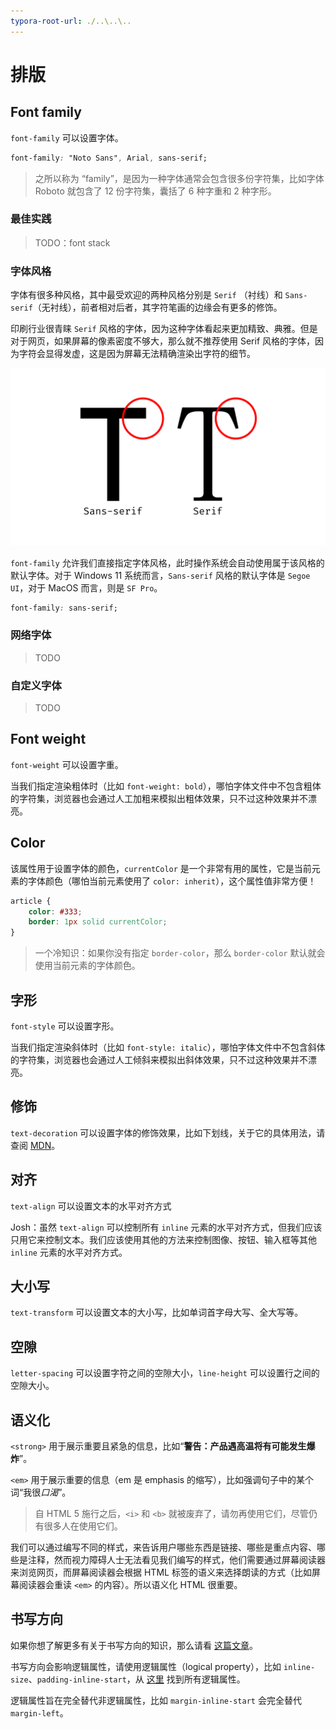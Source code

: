 ```yaml
---
typora-root-url: ./..\..\..
---
```


# 排版

## Font family

`font-family` 可以设置字体。

```css
font-family: "Noto Sans", Arial, sans-serif;
```

> 之所以称为 “family”，是因为一种字体通常会包含很多份字符集，比如字体 Roboto 就包含了 12 份字符集，囊括了 6 种字重和 2 种字形。

### 最佳实践

> TODO：font stack

### 字体风格

字体有很多种风格，其中最受欢迎的两种风格分别是 `Serif` （衬线）和 `Sans-serif`（无衬线），前者相对后者，其字符笔画的边缘会有更多的修饰。

印刷行业很青睐 `Serif` 风格的字体，因为这种字体看起来更加精致、典雅。但是对于网页，如果屏幕的像素密度不够大，那么就不推荐使用 Serif 风格的字体，因为字符会显得发虚，这是因为屏幕无法精确渲染出字符的细节。

![字体风格](/static/image/markdown/css/typography/font-style.png)

`font-family` 允许我们直接指定字体风格，此时操作系统会自动使用属于该风格的默认字体。对于 Windows 11 系统而言，`Sans-serif` 风格的默认字体是 `Segoe UI`，对于 MacOS 而言，则是 `SF Pro`。

```css
font-family: sans-serif;
```

### 网络字体

> TODO

### 自定义字体

> TODO

## Font weight

`font-weight` 可以设置字重。

当我们指定渲染粗体时（比如 `font-weight: bold`），哪怕字体文件中不包含粗体的字符集，浏览器也会通过人工加粗来模拟出粗体效果，只不过这种效果并不漂亮。

## Color

该属性用于设置字体的颜色，`currentColor` 是一个非常有用的属性，它是当前元素的字体颜色（哪怕当前元素使用了 `color: inherit`），这个属性值非常方便！

```css
article {
    color: #333;
    border: 1px solid currentColor;
}
```

> 一个冷知识：如果你没有指定 `border-color`，那么 `border-color` 默认就会使用当前元素的字体颜色。

## 字形

`font-style` 可以设置字形。

当我们指定渲染斜体时（比如 `font-style: italic`），哪怕字体文件中不包含斜体的字符集，浏览器也会通过人工倾斜来模拟出斜体效果，只不过这种效果并不漂亮。

## 修饰

`text-decoration` 可以设置字体的修饰效果，比如下划线，关于它的具体用法，请查阅 [MDN](https://developer.mozilla.org/zh-CN/docs/Web/CSS/text-decoration)。

## 对齐

`text-align` 可以设置文本的水平对齐方式

Josh：虽然 `text-align` 可以控制所有 `inline` 元素的水平对齐方式，但我们应该只用它来控制文本。我们应该使用其他的方法来控制图像、按钮、输入框等其他 `inline` 元素的水平对齐方式。

## 大小写

`text-transform` 可以设置文本的大小写，比如单词首字母大写、全大写等。

## 空隙

`letter-spacing` 可以设置字符之间的空隙大小，`line-height` 可以设置行之间的空隙大小。

## 语义化

`<strong>` 用于展示重要且紧急的信息，比如“**警告：产品遇高温将有可能发生爆炸**”。

`<em>` 用于展示重要的信息（em 是 emphasis 的缩写），比如强调句子中的某个词“我很*口渴*”。

> 自 HTML 5 施行之后，`<i>` 和 `<b>` 就被废弃了，请勿再使用它们，尽管仍有很多人在使用它们。

我们可以通过编写不同的样式，来告诉用户哪些东西是链接、哪些是重点内容、哪些是注释，然而视力障碍人士无法看见我们编写的样式，他们需要通过屏幕阅读器来浏览网页，而屏幕阅读器会根据 HTML 标签的语义来选择朗读的方式（比如屏幕阅读器会重读 `<em>` 的内容）。所以语义化 HTML 很重要。

## 书写方向

如果你想了解更多有关于书写方向的知识，那么请看 [这篇文章](https://24ways.org/2016/css-writing-modes/)。

书写方向会影响逻辑属性，请使用逻辑属性（logical property），比如 `inline-size`、`padding-inline-start`，从 [这里](https://developer.mozilla.org/en-US/docs/Web/CSS/CSS_Logical_Properties) 找到所有逻辑属性。

逻辑属性旨在完全替代非逻辑属性，比如 `margin-inline-start` 会完全替代 `margin-left`。
